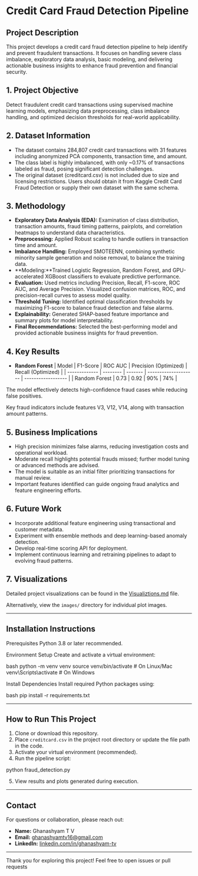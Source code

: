 # Credit Card Fraud Detection Pipeline

## Project Description
This project develops a credit card fraud detection pipeline to help identify and prevent fraudulent transactions. It focuses on handling severe class imbalance, exploratory data analysis, basic modeling, and delivering actionable business insights to enhance fraud prevention and financial security.

## 1. Project Objective
Detect fraudulent credit card transactions using supervised machine learning models, emphasizing data preprocessing, class imbalance handling, and optimized decision thresholds for real-world applicability.

## 2. Dataset Information
- The dataset contains 284,807 credit card transactions with 31 features including anonymized PCA components, transaction time, and amount.
- The class label is highly imbalanced, with only ~0.17% of transactions labeled as fraud, posing significant detection challenges.
- The original dataset (creditcard.csv) is not included due to size and licensing restrictions. Users should obtain it from Kaggle Credit Card Fraud Detection or supply their own dataset with the same schema.

## 3. Methodology
- **Exploratory Data Analysis (EDA):** Examination of class distribution, transaction amounts, fraud timing patterns, pairplots, and correlation heatmaps to understand data characteristics.
- **Preprocessing:**  Applied Robust scaling to handle outliers in transaction time and amount.
- **Imbalance Handling:** Employed SMOTEENN, combining synthetic minority sample generation and noise removal, to balance the training data.
- **Modeling:**Trained Logistic Regression, Random Forest, and GPU-accelerated XGBoost classifiers to evaluate predictive performance.
- **Evaluation:** Used metrics including Precision, Recall, F1-score, ROC AUC, and Average Precision. Visualized confusion matrices, ROC, and precision-recall curves to assess model quality.
- **Threshold Tuning:** Identified optimal classification thresholds by maximizing F1-score to balance fraud detection and false alarms.
- **Explainability:** Generated SHAP-based feature importance and summary plots for model interpretability.
- **Final Recommendations:** Selected the best-performing model and provided actionable business insights for fraud prevention.

## 4. Key Results
- **Random Forest** 
| Model         | F1-Score | ROC AUC | Precision (Optimized) | Recall (Optimized) |
| ------------- | -------- | ------- | -------------------- | ------------------ |
| Random Forest | 0.73     | 0.92    | 90%                  | 74%                |


The model effectively detects high-confidence fraud cases while reducing false positives.

Key fraud indicators include features V3, V12, V14, along with transaction amount patterns.

## 5. Business Implications
- High precision minimizes false alarms, reducing investigation costs and operational workload.
- Moderate recall highlights potential frauds missed; further model tuning or advanced methods are advised.
- The model is suitable as an initial filter prioritizing transactions for manual review.
- Important features identified can guide ongoing fraud analytics and feature engineering efforts.

## 6. Future Work
- Incorporate additional feature engineering using transactional and customer metadata.
- Experiment with ensemble methods and deep learning-based anomaly detection.
- Develop real-time scoring API for deployment.
- Implement continuous learning and retraining pipelines to adapt to evolving fraud patterns.

## 7. Visualizations

Detailed project visualizations can be found in the [Visualiztions.md](./Visualizations.md) file.

Alternatively, view the `images/` directory for individual plot images.

---

## Installation Instructions

Prerequisites
Python 3.8 or later recommended.

Environment Setup
Create and activate a virtual environment:

bash
python -m venv venv
source venv/bin/activate     # On Linux/Mac
venv\Scripts\activate        # On Windows

Install Dependencies
Install required Python packages using:

bash
pip install -r requirements.txt

---

## How to Run This Project

1. Clone or download this repository.
2. Place `creditcard.csv` in the project root directory or update the file path in the code.
3. Activate your virtual environment (recommended).
4. Run the pipeline script:

python fraud_detection.py


5. View results and plots generated during execution.

---


## Contact

For questions or collaboration, please reach out:

- **Name:** Ghanashyam T V  
- **Email:** [ghanashyamtv16@gmail.com](mailto:ghanashyamtv16@gmail.com)  
- **LinkedIn:** [linkedin.com/in/ghanashyam-tv](https://www.linkedin.com/in/ghanashyam-tv)

---

Thank you for exploring this project! Feel free to open issues or pull requests 